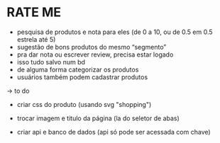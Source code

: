 # RATE ME
- pesquisa de produtos e nota para eles (de 0 a 10, ou de 0.5 em 0.5 estrela até 5)
- sugestão de bons produtos do mesmo “segmento”
- pra dar nota ou escrever review, precisa estar logado
- isso tudo salvo num bd 
- de alguma forma categorizar os produtos
- usuários também podem cadastrar produtos

-> to do
- criar css do produto (usando svg "shopping")
- trocar imagem e titulo da página (la do seletor de abas)

- criar api e banco de dados (api só pode ser acessada com chave)
